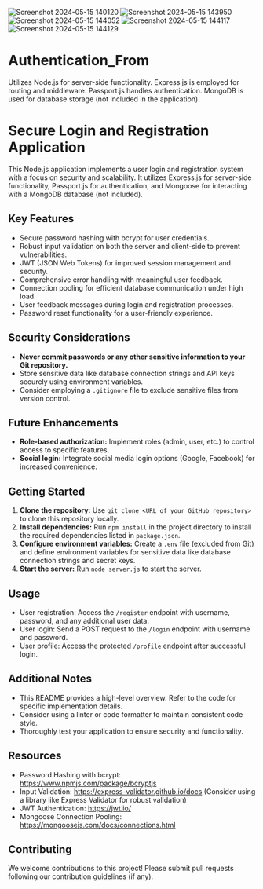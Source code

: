![Screenshot 2024-05-15 140120](https://github.com/ShubhamPatilSp/Authentication_From/assets/122681369/17b0f5e9-147e-416f-87fc-7516b02bcb1c)
![Screenshot 2024-05-15 143950](https://github.com/ShubhamPatilSp/Authentication_From/assets/122681369/a3f4c59b-0ae9-4b9d-abde-8d5ec750de4f)
![Screenshot 2024-05-15 144052](https://github.com/ShubhamPatilSp/Authentication_From/assets/122681369/5e827f11-d5d3-434b-8571-d1e01ce39185)
![Screenshot 2024-05-15 144117](https://github.com/ShubhamPatilSp/Authentication_From/assets/122681369/9181be4e-ef9e-41a6-a55f-d3dc24c07a3b)
![Screenshot 2024-05-15 144129](https://github.com/ShubhamPatilSp/Authentication_From/assets/122681369/6af09988-4c3d-4f56-90b6-568881f34597)




# Authentication_From
Utilizes Node.js for server-side functionality. Express.js is employed for routing and middleware. Passport.js handles authentication. MongoDB is used for database storage (not included in the application).
# Secure Login and Registration Application

This Node.js application implements a user login and registration system with a focus on security and scalability. It utilizes Express.js for server-side functionality, Passport.js for authentication, and Mongoose for interacting with a MongoDB database (not included).

## Key Features

* Secure password hashing with bcrypt for user credentials.
* Robust input validation on both the server and client-side to prevent vulnerabilities.
* JWT (JSON Web Tokens) for improved session management and security.
* Comprehensive error handling with meaningful user feedback.
* Connection pooling for efficient database communication under high load.
* User feedback messages during login and registration processes.
* Password reset functionality for a user-friendly experience.

## Security Considerations

* **Never commit passwords or any other sensitive information to your Git repository.**
* Store sensitive data like database connection strings and API keys securely using environment variables.
* Consider employing a `.gitignore` file to exclude sensitive files from version control.

## Future Enhancements

* **Role-based authorization:** Implement roles (admin, user, etc.) to control access to specific features.
* **Social login:** Integrate social media login options (Google, Facebook) for increased convenience.

## Getting Started

1. **Clone the repository:** Use `git clone <URL of your GitHub repository>` to clone this repository locally.
2. **Install dependencies:** Run `npm install` in the project directory to install the required dependencies listed in `package.json`.
3. **Configure environment variables:** Create a `.env` file (excluded from Git) and define environment variables for sensitive data like database connection strings and secret keys.
4. **Start the server:** Run `node server.js` to start the server.

## Usage

* User registration: Access the `/register` endpoint with username, password, and any additional user data.
* User login: Send a POST request to the `/login` endpoint with username and password.
* User profile: Access the protected `/profile` endpoint after successful login.

## Additional Notes

* This README provides a high-level overview. Refer to the code for specific implementation details.
* Consider using a linter or code formatter to maintain consistent code style.
* Thoroughly test your application to ensure security and functionality.

## Resources

* Password Hashing with bcrypt: https://www.npmjs.com/package/bcryptjs
* Input Validation: https://express-validator.github.io/docs (Consider using a library like Express Validator for robust validation)
* JWT Authentication: https://jwt.io/
* Mongoose Connection Pooling: https://mongoosejs.com/docs/connections.html

## Contributing

We welcome contributions to this project! Please submit pull requests following our contribution guidelines (if any).

